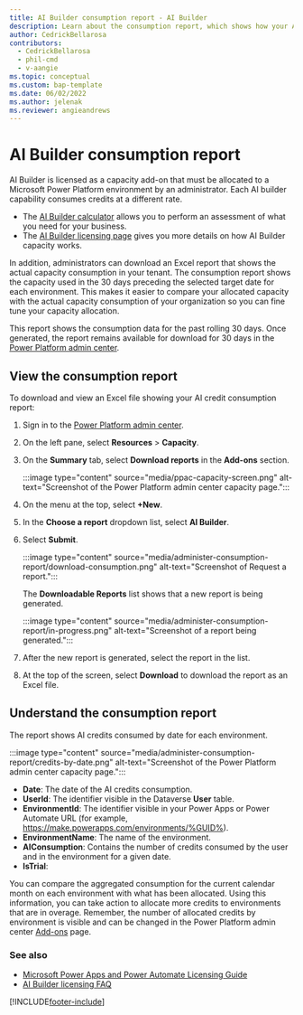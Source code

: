 ```yaml
---
title: AI Builder consumption report - AI Builder
description: Learn about the consumption report, which shows how your AI credits are being used in the Microsoft Power Platform admin center.
author: CedrickBellarosa
contributors:
  - CedrickBellarosa
  - phil-cmd
  - v-aangie
ms.topic: conceptual
ms.custom: bap-template
ms.date: 06/02/2022
ms.author: jelenak
ms.reviewer: angieandrews
---
```


# AI Builder consumption report

AI Builder is licensed as a capacity add-on that must be allocated to a Microsoft Power Platform environment by an administrator. Each AI builder capability consumes credits at a different rate.

- The [AI Builder calculator](https://flow.microsoft.com/ai-builder-calculator/) allows you to perform an assessment of what you need for your business.
- The [AI Builder licensing page](administer-licensing.md) gives you more details on how AI Builder capacity works.

In addition, administrators can download an Excel report that shows the actual capacity consumption in your tenant. The consumption report shows the capacity used in the 30 days preceding the selected target date for each environment. This makes it easier to compare your allocated capacity with the actual capacity consumption of your organization so you can fine tune your capacity allocation.

This report shows the consumption data for the past rolling 30 days. Once generated, the report remains available for download for 30 days in the [Power Platform admin center](https://admin.powerplatform.microsoft.com/).

## View the consumption report

To download and view an Excel file showing your AI credit consumption report:

1. Sign in to the [Power Platform admin center](https://admin.powerplatform.microsoft.com/).

1. On the left pane, select **Resources** > **Capacity**.

1. On the **Summary** tab, select **Download reports** in the **Add-ons** section.

    :::image type="content" source="media/ppac-capacity-screen.png" alt-text="Screenshot of the Power Platform admin center capacity page.":::

1. On the menu at the top, select **+New**.

1. In the **Choose a report** dropdown list, select **AI Builder**.

1. Select **Submit**.

    :::image type="content" source="media/administer-consumption-report/download-consumption.png" alt-text="Screenshot of Request a report.":::

    The **Downloadable Reports** list shows that a new report is being generated.

    :::image type="content" source="media/administer-consumption-report/in-progress.png" alt-text="Screenshot of a report being generated.":::

1. After the new report is generated, select the report in the list.

1. At the top of the screen, select **Download** to download the report as an Excel file.

## Understand the consumption report

The report shows AI credits consumed by date for each environment.

:::image type="content" source="media/administer-consumption-report/credits-by-date.png" alt-text="Screenshot of the Power Platform admin center capacity page.":::

- **Date**: The date of the AI credits consumption.
- **UserId**: The identifier visible in the Dataverse **User** table.
- **EnvironmentId**: The identifier visible in your Power Apps or Power Automate URL (for example, https://make.powerapps.com/environments/%GUID%).
- **EnvironmentName**: The name of the environment.
- **AIConsumption**: Contains the number of credits consumed by the user and in the environment for a given date.
- **IsTrial**: 

You can compare the aggregated consumption for the current calendar month on each environment with what has been allocated. Using this information, you can take action to allocate more credits to environments that are in overage. Remember, the number of allocated credits by environment is visible and can be changed in the Power Platform admin center [Add-ons](https://admin.powerplatform.microsoft.com/resources/capacity#add-ons) page.

### See also

- [Microsoft Power Apps and Power Automate Licensing Guide](https://go.microsoft.com/fwlink/?LinkId=2085130)<br/>
- [AI Builder licensing FAQ](/power-platform/admin/powerapps-flow-licensing-faq#ai-builder)

[!INCLUDE[footer-include](includes/footer-banner.md)]
